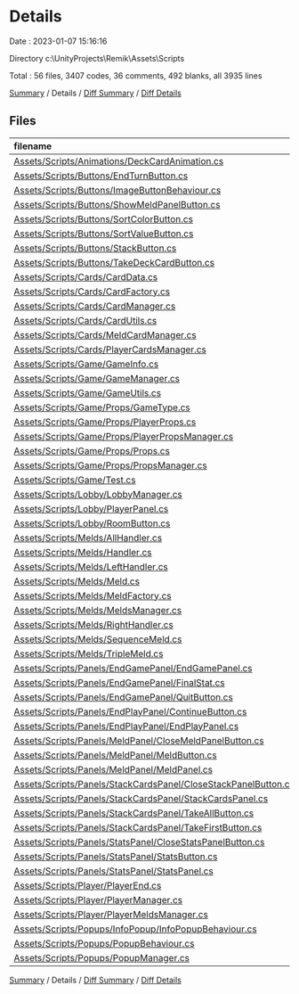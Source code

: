 # Details

Date : 2023-01-07 15:16:16

Directory c:\\UnityProjects\\Remik\\Assets\\Scripts

Total : 56 files,  3407 codes, 36 comments, 492 blanks, all 3935 lines

[Summary](results.md) / Details / [Diff Summary](diff.md) / [Diff Details](diff-details.md)

## Files
| filename | language | code | comment | blank | total |
| :--- | :--- | ---: | ---: | ---: | ---: |
| [Assets/Scripts/Animations/DeckCardAnimation.cs](/Assets/Scripts/Animations/DeckCardAnimation.cs) | C# | 41 | 0 | 5 | 46 |
| [Assets/Scripts/Buttons/EndTurnButton.cs](/Assets/Scripts/Buttons/EndTurnButton.cs) | C# | 21 | 0 | 5 | 26 |
| [Assets/Scripts/Buttons/ImageButtonBehaviour.cs](/Assets/Scripts/Buttons/ImageButtonBehaviour.cs) | C# | 26 | 0 | 5 | 31 |
| [Assets/Scripts/Buttons/ShowMeldPanelButton.cs](/Assets/Scripts/Buttons/ShowMeldPanelButton.cs) | C# | 24 | 0 | 6 | 30 |
| [Assets/Scripts/Buttons/SortColorButton.cs](/Assets/Scripts/Buttons/SortColorButton.cs) | C# | 21 | 0 | 6 | 27 |
| [Assets/Scripts/Buttons/SortValueButton.cs](/Assets/Scripts/Buttons/SortValueButton.cs) | C# | 21 | 0 | 5 | 26 |
| [Assets/Scripts/Buttons/StackButton.cs](/Assets/Scripts/Buttons/StackButton.cs) | C# | 75 | 0 | 14 | 89 |
| [Assets/Scripts/Buttons/TakeDeckCardButton.cs](/Assets/Scripts/Buttons/TakeDeckCardButton.cs) | C# | 53 | 0 | 8 | 61 |
| [Assets/Scripts/Cards/CardData.cs](/Assets/Scripts/Cards/CardData.cs) | C# | 15 | 0 | 4 | 19 |
| [Assets/Scripts/Cards/CardFactory.cs](/Assets/Scripts/Cards/CardFactory.cs) | C# | 80 | 0 | 8 | 88 |
| [Assets/Scripts/Cards/CardManager.cs](/Assets/Scripts/Cards/CardManager.cs) | C# | 126 | 0 | 17 | 143 |
| [Assets/Scripts/Cards/CardUtils.cs](/Assets/Scripts/Cards/CardUtils.cs) | C# | 203 | 0 | 22 | 225 |
| [Assets/Scripts/Cards/MeldCardManager.cs](/Assets/Scripts/Cards/MeldCardManager.cs) | C# | 55 | 0 | 8 | 63 |
| [Assets/Scripts/Cards/PlayerCardsManager.cs](/Assets/Scripts/Cards/PlayerCardsManager.cs) | C# | 293 | 0 | 31 | 324 |
| [Assets/Scripts/Game/GameInfo.cs](/Assets/Scripts/Game/GameInfo.cs) | C# | 57 | 0 | 7 | 64 |
| [Assets/Scripts/Game/GameManager.cs](/Assets/Scripts/Game/GameManager.cs) | C# | 255 | 11 | 35 | 301 |
| [Assets/Scripts/Game/GameUtils.cs](/Assets/Scripts/Game/GameUtils.cs) | C# | 70 | 0 | 9 | 79 |
| [Assets/Scripts/Game/Props/GameType.cs](/Assets/Scripts/Game/Props/GameType.cs) | C# | 9 | 0 | 0 | 9 |
| [Assets/Scripts/Game/Props/PlayerProps.cs](/Assets/Scripts/Game/Props/PlayerProps.cs) | C# | 7 | 0 | 2 | 9 |
| [Assets/Scripts/Game/Props/PlayerPropsManager.cs](/Assets/Scripts/Game/Props/PlayerPropsManager.cs) | C# | 83 | 0 | 12 | 95 |
| [Assets/Scripts/Game/Props/Props.cs](/Assets/Scripts/Game/Props/Props.cs) | C# | 14 | 0 | 2 | 16 |
| [Assets/Scripts/Game/Props/PropsManager.cs](/Assets/Scripts/Game/Props/PropsManager.cs) | C# | 114 | 17 | 12 | 143 |
| [Assets/Scripts/Game/Test.cs](/Assets/Scripts/Game/Test.cs) | C# | 40 | 1 | 5 | 46 |
| [Assets/Scripts/Lobby/LobbyManager.cs](/Assets/Scripts/Lobby/LobbyManager.cs) | C# | 373 | 4 | 53 | 430 |
| [Assets/Scripts/Lobby/PlayerPanel.cs](/Assets/Scripts/Lobby/PlayerPanel.cs) | C# | 28 | 0 | 6 | 34 |
| [Assets/Scripts/Lobby/RoomButton.cs](/Assets/Scripts/Lobby/RoomButton.cs) | C# | 26 | 0 | 4 | 30 |
| [Assets/Scripts/Melds/AllHandler.cs](/Assets/Scripts/Melds/AllHandler.cs) | C# | 9 | 0 | 2 | 11 |
| [Assets/Scripts/Melds/Handler.cs](/Assets/Scripts/Melds/Handler.cs) | C# | 47 | 0 | 8 | 55 |
| [Assets/Scripts/Melds/LeftHandler.cs](/Assets/Scripts/Melds/LeftHandler.cs) | C# | 9 | 0 | 2 | 11 |
| [Assets/Scripts/Melds/Meld.cs](/Assets/Scripts/Melds/Meld.cs) | C# | 172 | 0 | 20 | 192 |
| [Assets/Scripts/Melds/MeldFactory.cs](/Assets/Scripts/Melds/MeldFactory.cs) | C# | 34 | 0 | 6 | 40 |
| [Assets/Scripts/Melds/MeldsManager.cs](/Assets/Scripts/Melds/MeldsManager.cs) | C# | 89 | 0 | 11 | 100 |
| [Assets/Scripts/Melds/RightHandler.cs](/Assets/Scripts/Melds/RightHandler.cs) | C# | 9 | 0 | 2 | 11 |
| [Assets/Scripts/Melds/SequenceMeld.cs](/Assets/Scripts/Melds/SequenceMeld.cs) | C# | 77 | 0 | 8 | 85 |
| [Assets/Scripts/Melds/TripleMeld.cs](/Assets/Scripts/Melds/TripleMeld.cs) | C# | 47 | 0 | 8 | 55 |
| [Assets/Scripts/Panels/EndGamePanel/EndGamePanel.cs](/Assets/Scripts/Panels/EndGamePanel/EndGamePanel.cs) | C# | 56 | 0 | 6 | 62 |
| [Assets/Scripts/Panels/EndGamePanel/FinalStat.cs](/Assets/Scripts/Panels/EndGamePanel/FinalStat.cs) | C# | 15 | 0 | 3 | 18 |
| [Assets/Scripts/Panels/EndGamePanel/QuitButton.cs](/Assets/Scripts/Panels/EndGamePanel/QuitButton.cs) | C# | 12 | 2 | 5 | 19 |
| [Assets/Scripts/Panels/EndPlayPanel/ContinueButton.cs](/Assets/Scripts/Panels/EndPlayPanel/ContinueButton.cs) | C# | 24 | 0 | 6 | 30 |
| [Assets/Scripts/Panels/EndPlayPanel/EndPlayPanel.cs](/Assets/Scripts/Panels/EndPlayPanel/EndPlayPanel.cs) | C# | 64 | 0 | 9 | 73 |
| [Assets/Scripts/Panels/MeldPanel/CloseMeldPanelButton.cs](/Assets/Scripts/Panels/MeldPanel/CloseMeldPanelButton.cs) | C# | 24 | 0 | 6 | 30 |
| [Assets/Scripts/Panels/MeldPanel/MeldButton.cs](/Assets/Scripts/Panels/MeldPanel/MeldButton.cs) | C# | 24 | 0 | 6 | 30 |
| [Assets/Scripts/Panels/MeldPanel/MeldPanel.cs](/Assets/Scripts/Panels/MeldPanel/MeldPanel.cs) | C# | 28 | 0 | 5 | 33 |
| [Assets/Scripts/Panels/StackCardsPanel/CloseStackPanelButton.cs](/Assets/Scripts/Panels/StackCardsPanel/CloseStackPanelButton.cs) | C# | 21 | 0 | 6 | 27 |
| [Assets/Scripts/Panels/StackCardsPanel/StackCardsPanel.cs](/Assets/Scripts/Panels/StackCardsPanel/StackCardsPanel.cs) | C# | 113 | 0 | 13 | 126 |
| [Assets/Scripts/Panels/StackCardsPanel/TakeAllButton.cs](/Assets/Scripts/Panels/StackCardsPanel/TakeAllButton.cs) | C# | 47 | 0 | 8 | 55 |
| [Assets/Scripts/Panels/StackCardsPanel/TakeFirstButton.cs](/Assets/Scripts/Panels/StackCardsPanel/TakeFirstButton.cs) | C# | 47 | 0 | 8 | 55 |
| [Assets/Scripts/Panels/StatsPanel/CloseStatsPanelButton.cs](/Assets/Scripts/Panels/StatsPanel/CloseStatsPanelButton.cs) | C# | 24 | 0 | 6 | 30 |
| [Assets/Scripts/Panels/StatsPanel/StatsButton.cs](/Assets/Scripts/Panels/StatsPanel/StatsButton.cs) | C# | 24 | 0 | 6 | 30 |
| [Assets/Scripts/Panels/StatsPanel/StatsPanel.cs](/Assets/Scripts/Panels/StatsPanel/StatsPanel.cs) | C# | 22 | 0 | 4 | 26 |
| [Assets/Scripts/Player/PlayerEnd.cs](/Assets/Scripts/Player/PlayerEnd.cs) | C# | 17 | 0 | 3 | 20 |
| [Assets/Scripts/Player/PlayerManager.cs](/Assets/Scripts/Player/PlayerManager.cs) | C# | 68 | 0 | 9 | 77 |
| [Assets/Scripts/Player/PlayerMeldsManager.cs](/Assets/Scripts/Player/PlayerMeldsManager.cs) | C# | 83 | 0 | 12 | 95 |
| [Assets/Scripts/Popups/InfoPopup/InfoPopupBehaviour.cs](/Assets/Scripts/Popups/InfoPopup/InfoPopupBehaviour.cs) | C# | 39 | 0 | 5 | 44 |
| [Assets/Scripts/Popups/PopupBehaviour.cs](/Assets/Scripts/Popups/PopupBehaviour.cs) | C# | 7 | 1 | 2 | 10 |
| [Assets/Scripts/Popups/PopupManager.cs](/Assets/Scripts/Popups/PopupManager.cs) | C# | 25 | 0 | 6 | 31 |

[Summary](results.md) / Details / [Diff Summary](diff.md) / [Diff Details](diff-details.md)